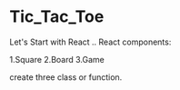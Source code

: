 # Tic_Tac_Toe
Let's Start with React ..
React components:

1.Square
2.Board
3.Game

create three class or function. 
